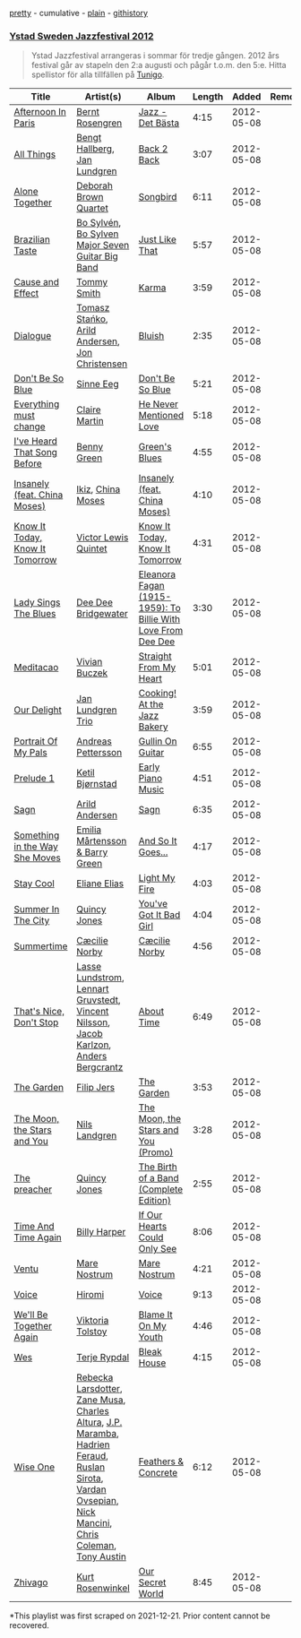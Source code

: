 [pretty](/playlists/pretty/0DH66SG2vZ7dIocTxxA5q9.md) - cumulative - [plain](/playlists/plain/0DH66SG2vZ7dIocTxxA5q9) - [githistory](https://github.githistory.xyz/mackorone/spotify-playlist-archive/blob/main/playlists/plain/0DH66SG2vZ7dIocTxxA5q9)

### [Ystad Sweden Jazzfestival 2012](https://open.spotify.com/playlist/0DH66SG2vZ7dIocTxxA5q9)

> Ystad Jazzfestival arrangeras i sommar för tredje gången\. 2012 års festival går av stapeln den 2:a augusti och pågår t.o.m\. den 5:e\. Hitta spellistor för alla tillfällen på <a href="spottily:app:tunigo">Tunigo</a>.

| Title | Artist(s) | Album | Length | Added | Removed |
|---|---|---|---|---|---|
| [Afternoon In Paris](https://open.spotify.com/track/6lv5mgC5wwuMqGElD9H5HC) | [Bernt Rosengren](https://open.spotify.com/artist/0A7N9l9mumtC0BbJXk46ds) | [Jazz \- Det Bästa](https://open.spotify.com/album/7fRZaK993vT1XZu3BNmMPq) | 4:15 | 2012-05-08 |  |
| [All Things](https://open.spotify.com/track/5q7R3pmQID4NTF7X6D52iK) | [Bengt Hallberg](https://open.spotify.com/artist/5q3Zh4BS8gJVpcrcGOhk8J), [Jan Lundgren](https://open.spotify.com/artist/4yw84sobRr067mN2U8BNOI) | [Back 2 Back](https://open.spotify.com/album/30betiflBNpreZG1FTkDVO) | 3:07 | 2012-05-08 |  |
| [Alone Together](https://open.spotify.com/track/4l80wl2GeQdiWmO5Z5dA3C) | [Deborah Brown Quartet](https://open.spotify.com/artist/0WfeuufODrmfWlHTQq2Fa7) | [Songbird](https://open.spotify.com/album/6Toz1AM5H3ppVFcTGdfZGC) | 6:11 | 2012-05-08 |  |
| [Brazilian Taste](https://open.spotify.com/track/292petxDn8ZZcc64z04VWr) | [Bo Sylvén](https://open.spotify.com/artist/2TdmKOsv2Oj82JhCY1ToHL), [Bo Sylven Major Seven Guitar Big Band](https://open.spotify.com/artist/5TdCt5c5KhWnd5VqxKAAd4) | [Just Like That](https://open.spotify.com/album/76hyQbJJ14CQHCdtQhMp3p) | 5:57 | 2012-05-08 |  |
| [Cause and Effect](https://open.spotify.com/track/1U6hTkatFSo5Lpit0Vsei2) | [Tommy Smith](https://open.spotify.com/artist/2LbRiVusjtrdBlE4lkXxfO) | [Karma](https://open.spotify.com/album/6jAu4zosfpYzUplm1RWTPZ) | 3:59 | 2012-05-08 |  |
| [Dialogue](https://open.spotify.com/track/6QA4Up315AvBeLTYjU8dlC) | [Tomasz Stańko](https://open.spotify.com/artist/65WFsTQhFYVqbovrVZAOd7), [Arild Andersen](https://open.spotify.com/artist/1XNQGT010JcXsJIbUE6j4m), [Jon Christensen](https://open.spotify.com/artist/5Li0fvh4kEJOWbLYWfNrPr) | [Bluish](https://open.spotify.com/album/7IZ9S0RutIbWpvZgT2Tqsj) | 2:35 | 2012-05-08 |  |
| [Don't Be So Blue](https://open.spotify.com/track/5O6Rf6QtYvD7SycOzCtkDn) | [Sinne Eeg](https://open.spotify.com/artist/20qKLdeJMj9d5RUHe37Izw) | [Don't Be So Blue](https://open.spotify.com/album/2Jd7uD2FTXLYEqZwLegO7C) | 5:21 | 2012-05-08 |  |
| [Everything must change](https://open.spotify.com/track/2bpRb6OwkfPEjURHQExLBo) | [Claire Martin](https://open.spotify.com/artist/7iIgJB2PSutn6IYzwdTomh) | [He Never Mentioned Love](https://open.spotify.com/album/1w5nN4yEzbsY6pdRT6jvVd) | 5:18 | 2012-05-08 |  |
| [I've Heard That Song Before](https://open.spotify.com/track/6Jo2vZRvciv4EboaKXTwZC) | [Benny Green](https://open.spotify.com/artist/4g55GmK5iQOyCoDdQCzWKZ) | [Green's Blues](https://open.spotify.com/album/5PF6nELJSEpIw2jDhioDF7) | 4:55 | 2012-05-08 |  |
| [Insanely \(feat\. China Moses\)](https://open.spotify.com/track/5nEBBkfHa5HIuawjpuZ4uu) | [Ikiz](https://open.spotify.com/artist/1Rp1rMPJmN5J480POju2v2), [China Moses](https://open.spotify.com/artist/2KqBple0Yu8pssNGNvWNmV) | [Insanely \(feat\. China Moses\)](https://open.spotify.com/album/3DNjLyZLa8Xr8HVQWCv9Rn) | 4:10 | 2012-05-08 |  |
| [Know It Today, Know It Tomorrow](https://open.spotify.com/track/2h87NfDATHAyoyWX1KCspm) | [Victor Lewis Quintet](https://open.spotify.com/artist/7pAlSPyd0ci5we6g7PvS1a) | [Know It Today, Know It Tomorrow](https://open.spotify.com/album/5iT4fo739skCmGbsEcrdIt) | 4:31 | 2012-05-08 |  |
| [Lady Sings The Blues](https://open.spotify.com/track/4C4qTNVUgoDxLcNeNm9rXb) | [Dee Dee Bridgewater](https://open.spotify.com/artist/2H3xDjMmp31iLmsgXxLFyI) | [Eleanora Fagan \(1915\-1959\): To Billie With Love From Dee Dee](https://open.spotify.com/album/0StRmhx9ZrOA6qJcHBN2aQ) | 3:30 | 2012-05-08 |  |
| [Meditacao](https://open.spotify.com/track/0yjtbsUxqBo5KhCA1TYFbF) | [Vivian Buczek](https://open.spotify.com/artist/7pvJqc7hW0HQjoa89jfDPq) | [Straight From My Heart](https://open.spotify.com/album/51Lpg49oLpP7bxyoYLH0H8) | 5:01 | 2012-05-08 |  |
| [Our Delight](https://open.spotify.com/track/6VIs7tIJ6XkFvQMAnbo7Nw) | [Jan Lundgren Trio](https://open.spotify.com/artist/3kfAk1i7bmKvhjBoGEAQqy) | [Cooking! At the Jazz Bakery](https://open.spotify.com/album/2zIOfzQa8kMcN1x1EHUB4L) | 3:59 | 2012-05-08 |  |
| [Portrait Of My Pals](https://open.spotify.com/track/6PoTL9eUkoTOcLxWN1Fngm) | [Andreas Pettersson](https://open.spotify.com/artist/1jMVhfKDzUsPle3DgAPnh4) | [Gullin On Guitar](https://open.spotify.com/album/2liQspPtHmyVexFMAIf7iu) | 6:55 | 2012-05-08 |  |
| [Prelude 1](https://open.spotify.com/track/5nXIpFRQjsrKpSMbvNzuq2) | [Ketil Bjørnstad](https://open.spotify.com/artist/3OjcHir4Q8ERzefXtMU1ph) | [Early Piano Music](https://open.spotify.com/album/4HisXoNgp5deICStYPDBg3) | 4:51 | 2012-05-08 |  |
| [Sagn](https://open.spotify.com/track/750ItCDPt2fOAjXoedIPdx) | [Arild Andersen](https://open.spotify.com/artist/1XNQGT010JcXsJIbUE6j4m) | [Sagn](https://open.spotify.com/album/037KqNWiN7InJQWaErrROa) | 6:35 | 2012-05-08 |  |
| [Something in the Way She Moves](https://open.spotify.com/track/2s1MbE4Eo74aQKuxdjtku6) | [Emilia Mårtensson & Barry Green](https://open.spotify.com/artist/3u040kW3Zckfl905rkPX9Y) | [And So It Goes...](https://open.spotify.com/album/0qXrOA5DjtddDmaBYskUNp) | 4:17 | 2012-05-08 |  |
| [Stay Cool](https://open.spotify.com/track/10fj7s15DYKFptL2H6PSwZ) | [Eliane Elias](https://open.spotify.com/artist/4qKIiUdFND09cgGOc5kfoR) | [Light My Fire](https://open.spotify.com/album/2x0rWBfqrEcmNhVKfAKMXG) | 4:03 | 2012-05-08 |  |
| [Summer In The City](https://open.spotify.com/track/157llmCqs15bAa3T4z3H1a) | [Quincy Jones](https://open.spotify.com/artist/3rxIQc9kWT6Ueg4BhnOwRK) | [You've Got It Bad Girl](https://open.spotify.com/album/4HIPVdLw3m6ZJX3LAHvXl9) | 4:04 | 2012-05-08 |  |
| [Summertime](https://open.spotify.com/track/7gOmfa0mK20d3PmSkm68wu) | [Cæcilie Norby](https://open.spotify.com/artist/6XFVoO2x9F6P1FxZy1PG4H) | [Cæcilie Norby](https://open.spotify.com/album/4GPclbfWJbo2qZdX7CXCcf) | 4:56 | 2012-05-08 |  |
| [That's Nice, Don't Stop](https://open.spotify.com/track/5vn1NnsMhZQ5rIgq7hiT2u) | [Lasse Lundstrom](https://open.spotify.com/artist/6sOVv5IiRLmoznTqQRBf6U), [Lennart Gruvstedt](https://open.spotify.com/artist/1IGTIEpZs2E9l4T6kEyjYS), [Vincent Nilsson](https://open.spotify.com/artist/7HLLS9IL0ndObjyBCT5JsZ), [Jacob Karlzon](https://open.spotify.com/artist/3R4vdaqhh9jn2fOCned9nM), [Anders Bergcrantz](https://open.spotify.com/artist/4fOuim8RgJ4BZooUlXc6Bu) | [About Time](https://open.spotify.com/album/6LKZICRdxdleXMsEzLwJ3Z) | 6:49 | 2012-05-08 |  |
| [The Garden](https://open.spotify.com/track/3X7SBNdS3V0fTKicT62WHb) | [Filip Jers](https://open.spotify.com/artist/6W86U8ofm64IaGxSTBvMtl) | [The Garden](https://open.spotify.com/album/1qUBSV8SzGnpVIRcSux4no) | 3:53 | 2012-05-08 |  |
| [The Moon, the Stars and You](https://open.spotify.com/track/1f3PYXxC4BtGyswOwPnNCP) | [Nils Landgren](https://open.spotify.com/artist/6B3ZWSop1mrJd71rwFozVP) | [The Moon, the Stars and You \(Promo\)](https://open.spotify.com/album/4L6pAENvkCEM3JaDl8PNva) | 3:28 | 2012-05-08 |  |
| [The preacher](https://open.spotify.com/track/2QzGJc8EZvc95ZkfiheOWc) | [Quincy Jones](https://open.spotify.com/artist/3rxIQc9kWT6Ueg4BhnOwRK) | [The Birth of a Band \(Complete Edition\)](https://open.spotify.com/album/5tTHDmSIcDCT4fQr2vuQIM) | 2:55 | 2012-05-08 |  |
| [Time And Time Again](https://open.spotify.com/track/729prEUISKPZhGZLbVJXfH) | [Billy Harper](https://open.spotify.com/artist/7DACbUcNWTTQqRVMpvMjqK) | [If Our Hearts Could Only See](https://open.spotify.com/album/6Gd4Rw8bZNbHHmu9EjtTYA) | 8:06 | 2012-05-08 |  |
| [Ventu](https://open.spotify.com/track/3lIMxeEFwq65jLFzodaOCL) | [Mare Nostrum](https://open.spotify.com/artist/7ppVQYsyvC4VgY162Q2zRb) | [Mare Nostrum](https://open.spotify.com/album/6cCr25Vg4zOqcTLp7Cck9u) | 4:21 | 2012-05-08 |  |
| [Voice](https://open.spotify.com/track/3STlNWa5f5P4XDh3LGFG0u) | [Hiromi](https://open.spotify.com/artist/7DeuppKQdCVhuWrzzCBBpc) | [Voice](https://open.spotify.com/album/1LeBjxguhl0sNpmJSc4aKu) | 9:13 | 2012-05-08 |  |
| [We'll Be Together Again](https://open.spotify.com/track/772lBovJFWwQdjQn5WnhhY) | [Viktoria Tolstoy](https://open.spotify.com/artist/7blyuo5sQPRB2tmtUf2SpZ) | [Blame It On My Youth](https://open.spotify.com/album/40yQ3EJwQH4R4MXAxip5un) | 4:46 | 2012-05-08 |  |
| [Wes](https://open.spotify.com/track/0ROXRpRxcFQUfxndF3Q76j) | [Terje Rypdal](https://open.spotify.com/artist/3EFzYPEP2mCQoqcLjoWwK1) | [Bleak House](https://open.spotify.com/album/6PCESkC622tjAPzAhcPcJB) | 4:15 | 2012-05-08 |  |
| [Wise One](https://open.spotify.com/track/0moXVPjlXMgAHgCziZfQT7) | [Rebecka Larsdotter](https://open.spotify.com/artist/6rDX4jCNV1rMjU2bUsiGRO), [Zane Musa](https://open.spotify.com/artist/6fjqT34RrpTwfu1RSdm4Fb), [Charles Altura](https://open.spotify.com/artist/1oReRJUysolacFVdZ0VP8k), [J.P\. Maramba](https://open.spotify.com/artist/3plVwu14cG6z6CU2ZRxlMF), [Hadrien Feraud](https://open.spotify.com/artist/3pOfWINUxMN6ntbayQt85j), [Ruslan Sirota](https://open.spotify.com/artist/0KSDq54pisOcm1pnpoQfGm), [Vardan Ovsepian](https://open.spotify.com/artist/1eCq5ldDWROlURGJXR44Aw), [Nick Mancini](https://open.spotify.com/artist/15n2Wl2nRiKAybUmu6vwra), [Chris Coleman](https://open.spotify.com/artist/4oxiHzFly0vvnEZNzvBRjZ), [Tony Austin](https://open.spotify.com/artist/7lByrLeGq3GqlMk1dL04Qn) | [Feathers & Concrete](https://open.spotify.com/album/4BY33Wi0yjGjWi6ifrEkpv) | 6:12 | 2012-05-08 |  |
| [Zhivago](https://open.spotify.com/track/65XhQCGWUESjTXw3YlEEqm) | [Kurt Rosenwinkel](https://open.spotify.com/artist/253GMpCNwx1TJtASNAeDoP) | [Our Secret World](https://open.spotify.com/album/4FuLWXuaGtd7QyZ0JdArt5) | 8:45 | 2012-05-08 |  |

\*This playlist was first scraped on 2021-12-21. Prior content cannot be recovered.